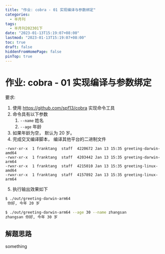 ```yaml
---
title: "作业: cobra - 01 实现编译与参数绑定"
categories:
  - 半月刊
tags:
  - 半月刊202301下
date: "2023-01-13T15:19:07+08:00"
lastmod: "2023-01-13T15:19:07+08:00"
toc: true
draft: false
hiddenFromHomePage: false
pinTop: true
---
```



# 作业: cobra - 01 实现编译与参数绑定

要求:

1. 使用 https://github.com/spf13/cobra 实现命令工具
2. 命令具有以下参数
    1. `--name` 姓名
    2. `--age` 年龄
3. 如果年龄为空， 默认为 20 岁。
4. 完成交叉编译脚本， 编译其他平台的二进制文件

```
-rwxr-xr-x  1 franktang  staff  4220672 Jan 13 15:35 greeting-darwin-amd64
-rwxr-xr-x  1 franktang  staff  4203442 Jan 13 15:35 greeting-darwin-arm64
-rwxr-xr-x  1 franktang  staff  4215010 Jan 13 15:35 greeting-linux-amd64
-rwxr-xr-x  1 franktang  staff  4157892 Jan 13 15:35 greeting-linux-arm64
```

5. 执行输出效果如下

```bash
$ ./out/greeting-darwin-arm64
 你好, 今年 20 岁

$ ./out/greeting-darwin-arm64 --age 30 --name zhangsan
zhangsan 你好, 今年 30 岁
```

## 解题思路

something
